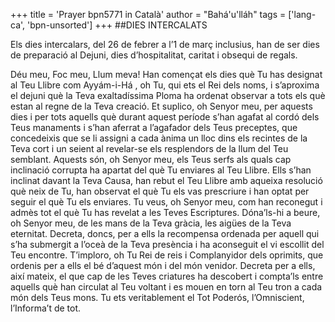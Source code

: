 +++
title = 'Prayer bpn5771 in Català'
author = "Bahá'u'lláh"
tags = ['lang-ca', 'bpn-unsorted']
+++
##DIES INTERCALATS

Els dies intercalars, del 26 de febrer a l’1 de març inclusius, han de ser dies de preparació al Dejuni, dies d’hospitalitat, caritat i obsequi de regals.

Déu meu, Foc meu, Llum meva! Han començat els dies què Tu has designat al Teu Llibre com Ayyám-i-Há , oh Tu, qui ets el Rei dels noms, i  s’aproxima el dejuni què la Teva exaltadíssima Ploma ha ordenat observar a tots els què estan al regne de la Teva creació. Et suplico, oh Senyor meu, per aquests dies i per tots aquells què durant aquest període s’han agafat al cordó dels Teus manaments i s’han aferrat a l’agafador dels Teus preceptes, que concedeixis que se li assigni a cada ànima un lloc dins els recintes de la Teva cort i un seient al revelar-se els resplendors de la llum del Teu semblant.
Aquests són, oh Senyor meu, els Teus serfs als quals cap inclinació corrupta ha apartat del què Tu enviares al Teu Llibre. Ells s’han inclinat davant la Teva Causa, han rebut el Teu Llibre amb aqueixa resolució què neix de Tu, han observat el què Tu els vas prescriure i han optat per seguir el què Tu els enviares.
Tu veus, oh Senyor meu, com han reconegut i admès tot el què Tu has revelat a les Teves Escriptures. Dóna’ls-hi a beure, oh Senyor meu, de les mans de la Teva gràcia, les aigües de la Teva eternitat. Decreta, doncs, per a ells la recompensa ordenada per aquell qui s’ha submergit a l’oceà de la Teva presència i ha aconseguit el vi escollit del Teu encontre.
T’imploro, oh Tu Rei de reis i Complanyidor dels oprimits, que ordenis per a ells el bé d’aquest món i del món venidor. Decreta per a ells, així mateix, el que cap de les Teves criatures ha descobert i compta’ls entre aquells què han circulat al Teu voltant i es mouen en torn al Teu tron a cada món dels Teus mons.
Tu ets veritablement el Tot Poderós, l’Omniscient, l’Informa’t de tot.
